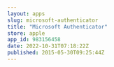 ```yaml
---
layout: apps
slug: microsoft-authenticator
title: "Microsoft Authenticator"
store: apple
app_id: 983156458
date: 2022-10-31T07:18:22Z
published: 2015-05-30T09:25:44Z
---
```


